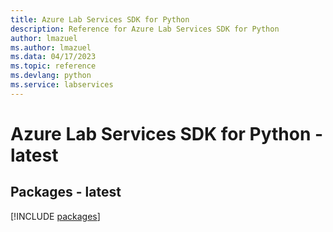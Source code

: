 ```yaml
---
title: Azure Lab Services SDK for Python
description: Reference for Azure Lab Services SDK for Python
author: lmazuel
ms.author: lmazuel
ms.data: 04/17/2023
ms.topic: reference
ms.devlang: python
ms.service: labservices
---
```

# Azure Lab Services SDK for Python - latest
## Packages - latest
[!INCLUDE [packages](lab-services-index.md)]